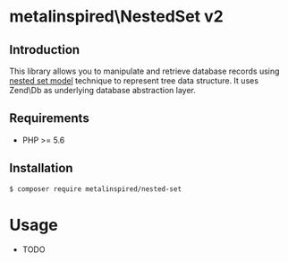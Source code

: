 # metalinspired\NestedSet v2

## Introduction

This library allows you to manipulate and retrieve database records using [nested set model](https://en.wikipedia.org/wiki/Nested_set_model) technique to represent tree data structure.
It uses Zend\Db as underlying database abstraction layer.

## Requirements

* PHP >= 5.6

## Installation

```bash
$ composer require metalinspired/nested-set
```

# Usage
- TODO